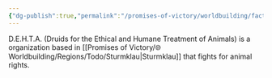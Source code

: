 ```yaml
---
{"dg-publish":true,"permalink":"/promises-of-victory/worldbuilding/factions/dehta/d-e-h-t-a/","noteIcon":"Faction","created":"2023-03-26T23:18:33.970+02:00","updated":"2023-03-31T14:02:16.327+02:00"}
---
```



D.E.H.T.A. (Druids for the Ethical and Humane Treatment of Animals) is a organization based in [[Promises of Victory/🌐Worldbuilding/Regions/Todo/Sturmklau\|Sturmklau]] that fights for animal rights.